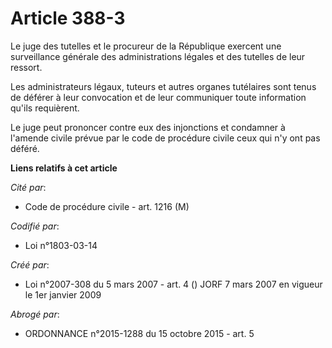 # Article 388-3

Le juge des tutelles et le procureur de la République exercent une surveillance générale des administrations légales et des
tutelles de leur ressort.

Les administrateurs légaux, tuteurs et autres organes tutélaires sont tenus de déférer à leur convocation et de leur
communiquer toute information qu'ils requièrent.

Le juge peut prononcer contre eux des injonctions et condamner à l'amende civile prévue par le code de procédure civile ceux
qui n'y ont pas déféré.

**Liens relatifs à cet article**

_Cité par_:

  - Code de procédure civile - art. 1216 (M)

_Codifié par_:

  - Loi n°1803-03-14

_Créé par_:

  - Loi n°2007-308 du 5 mars 2007 - art. 4 () JORF 7 mars 2007 en vigueur le 1er janvier 2009

_Abrogé par_:

  - ORDONNANCE n°2015-1288 du 15 octobre 2015 - art. 5
